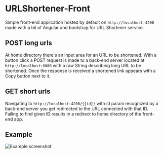 # URLShortener-Front

Simple front-end application hosted by default on `http://localhost:4200` made with a bit of Angular and bootstrap for URL Shortener service. 

## POST long urls

At home directory there's an input area for an URL to be shortened. With a button click a POST request is made to a back-end server located at `http://localhost:8080` with a raw String describing long URL to be shortened. Once the response is received a shortened link appears with a Copy button next to it.

## GET short urls

Navigating to `http://localhost:4200/{{id}}` with id param recognized by a back-end server you get redirected to the URL connected with that ID. Failing to find given ID results in a redirect to home directory of the front-end app.

## Example

![Example screenshot](https://i.imgur.com/PuJjaRC.png)
